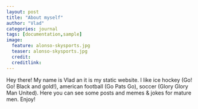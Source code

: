 ```yaml
---
layout: post
title: "About myself"
author: "Vlad"
categories: journal
tags: [documentation,sample]
image:
  feature: alonso-skysports.jpg
  teaser: alonso-skysports.jpg
  credit:
  creditlink:
---
```

Hey there! My name is Vlad an it is my static website. I like ice hockey (Go! Go! Black and gold!), american football (Go Pats Go), soccer (Glory Glory Man United). Here you can see some posts and memes & jokes for mature men. Enjoy! 